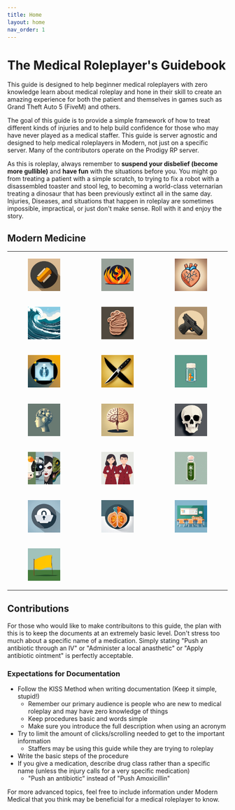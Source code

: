 ```yaml
---
title: Home
layout: home
nav_order: 1
---
```


# The Medical Roleplayer's Guidebook

This guide is designed to help beginner medical roleplayers with zero knowledge learn about medical roleplay and hone in their skill to create an amazing experience for both the patient and themselves in games such as Grand Theft Auto 5 (FiveM) and others. 

The goal of this guide is to provide a simple framework of how to treat different kinds of injuries and to help build confidence for those who may have never played as a medical staffer. This guide is server agnostic and designed to help medical roleplayers in Modern, not just on a specific server. Many of the contributors operate on the Prodigy RP server.

As this is roleplay, always remember to **suspend your disbelief (become more gullible)** and **have fun** with the situations before you. You might go from treating a patient with a simple scratch, to trying to fix a robot with a disassembled toaster and stool leg, to becoming a world-class veternarian treating a dinosaur that has been previously extinct all in the same day. Injuries, Diseases, and situations that happen in roleplay are sometimes impossible, impractical, or just don't make sense. Roll with it and enjoy the story. 

## Modern Medicine

<table>
<tbody>
<tr><td>
<a href="/docs/Modern/Minor-Issues.html"><figure class="image"> <img src="https://raw.githubusercontent.com/dangitrp/medical-rp-guide/main/assets/images/bandaid.jpg"></figure></a>
</td><td>
<a href="/docs/Modern/Burns.html"><figure class="image"> <img src="https://raw.githubusercontent.com/dangitrp/medical-rp-guide/main/assets/images/fire.jpg"></figure></a>
</td><td>
<a href="/docs/Modern/Cardiac.html"><figure class="image"> <img src="https://raw.githubusercontent.com/dangitrp/medical-rp-guide/main/assets/images/heart.jpg"></figure></a>
</td></tr>
<tr><td>
<a href="/docs/Modern/Drowning.html"><figure class="image"> <img src="https://raw.githubusercontent.com/dangitrp/medical-rp-guide/main/assets/images/drowning.jpg"></figure></a>
</td><td>
<a href="/docs/Modern/Gastro.html"><figure class="image"> <img src="https://raw.githubusercontent.com/dangitrp/medical-rp-guide/main/assets/images/gastro.jpg"></figure></a>
</td><td>
<a href="/docs/Modern/GSW.html"><figure class="image"> <img src="https://raw.githubusercontent.com/dangitrp/medical-rp-guide/main/assets/images/gsw.jpg"></figure></a>
</td></tr>
<tr><td>
<a href="/docs/Modern/Imaging.html"><figure class="image"> <img src="https://raw.githubusercontent.com/dangitrp/medical-rp-guide/main/assets/images/imaging.jpg"></figure></a>
</td><td>
<a href="/docs/Modern/Lacerations.html"><figure class="image"> <img src="https://raw.githubusercontent.com/dangitrp/medical-rp-guide/main/assets/images/stab.jpg"></figure></a>
</td><td>
<a href="/docs/Modern/Medication.html"><figure class="image"> <img src="https://raw.githubusercontent.com/dangitrp/medical-rp-guide/main/assets/images/pills.jpg"></figure></a>
</td></tr>
<tr><td>
<a href="/docs/Modern/Mental-Health.html"><figure class="image"> <img src="https://raw.githubusercontent.com/dangitrp/medical-rp-guide/main/assets/images/mental.jpg"></figure></a>
</td><td>
<a href="/docs/Modern/Neurological.html"><figure class="image"> <img src="https://raw.githubusercontent.com/dangitrp/medical-rp-guide/main/assets/images/neuro.jpg"></figure></a>
</td><td>
<a href="/docs/Modern/Orthopedic.html"><figure class="image"> <img src="https://raw.githubusercontent.com/dangitrp/medical-rp-guide/main/assets/images/skeletal.jpg"></figure></a>
</td></tr>
<tr><td>
<a href="/docs/Modern/Paranormal.html"><figure class="image"> <img src="https://raw.githubusercontent.com/dangitrp/medical-rp-guide/main/assets/images/paranormal.jpg"></figure></a>
</td><td>
<a href="/docs/Modern/Physicals.html"><figure class="image"> <img src="https://raw.githubusercontent.com/dangitrp/medical-rp-guide/main/assets/images/Hospital.jpg"></figure></a>
</td><td>
<a href="/docs/Modern/Poison.html"><figure class="image"> <img src="https://raw.githubusercontent.com/dangitrp/medical-rp-guide/main/assets/images/poison.jpg"></figure></a>
</td></tr>
<tr><td>
<a href="/docs/Modern/Privacy.html"><figure class="image"> <img src="https://raw.githubusercontent.com/dangitrp/medical-rp-guide/main/assets/images/privacy.jpg"></figure></a>
</td><td>
<a href="/docs/Modern/Respiratory.html"><figure class="image"> <img src="https://raw.githubusercontent.com/dangitrp/medical-rp-guide/main/assets/images/lungs.jpg"></figure></a>
</td><td>
<a href="/docs/Modern/Training.html"><figure class="image"> <img src="https://raw.githubusercontent.com/dangitrp/medical-rp-guide/main/assets/images/training.jpg"></figure></a>
</td></tr>
<tr><td>
<a href="/docs/Modern/Triage.html"><figure class="image"> <img src="https://raw.githubusercontent.com/dangitrp/medical-rp-guide/main/assets/images/triage.jpg"></figure></a>
</td><td>

</td><td>

</td></tr>
</tbody>
</table>

## Contributions

For those who would like to make contribuitons to this guide, the plan with this is to keep the documents at an extremely basic level. Don't stress too much about a specific name of a medication. Simply stating "Push an antibiotic through an IV" or "Administer a local anasthetic" or "Apply antibiotic ointment" is perfectly acceptable.

### Expectations for Documentation
- Follow the KISS Method when writing documentation (Keep it simple, stupid!)
  - Remember our primary audience is people who are new to medical roleplay and may have zero knowledge of things
  - Keep procedures basic and words simple
  - Make sure you introduce the full description when using an acronym
- Try to limit the amount of clicks/scrolling needed to get to the important information
  - Staffers may be using this guide while they are trying to roleplay
- Write the basic steps of the procedure
- If you give a medication, describe drug class rather than a specific name (unless the injury calls for a very specific medication)
  - "Push an antibiotic" instead of "Push Amoxicillin"

For more advanced topics, feel free to include information under Modern Medical that you think may be beneficial for a medical roleplayer to know.
